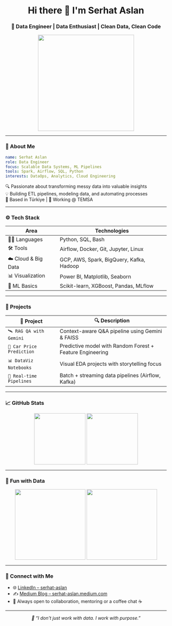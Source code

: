 
<h1 align="center">Hi there 👋 I'm Serhat Aslan</h1>
<h3 align="center">🚀 Data Engineer | Data Enthusiast | Clean Data, Clean Code</h3>

<p align="center">
  <img src="https://media.giphy.com/media/1kJ2ZyYFxUA7qOKjI8/giphy.gif" width="300"/>
</p>

---

### 🧠 About Me

```yaml
name: Serhat Aslan
role: Data Engineer
focus: Scalable Data Systems, ML Pipelines
tools: Spark, Airflow, SQL, Python
interests: DataOps, Analytics, Cloud Engineering
```

🔍 Passionate about transforming messy data into valuable insights  
💡 Building ETL pipelines, modeling data, and automating processes  
📍 Based in Türkiye | 💼 Working @ TEMSA  

---

### ⚙️ Tech Stack

| Area              | Technologies                                                      |
|-------------------|-------------------------------------------------------------------|
| 👨‍💻 Languages      | Python, SQL, Bash                                                 |
| 🛠️ Tools           | Airflow, Docker, Git, Jupyter, Linux                             |
| ☁️ Cloud & Big Data| GCP, AWS, Spark, BigQuery, Kafka, Hadoop                         |
| 📊 Visualization   | Power BI, Matplotlib, Seaborn                                    |
| 🧠 ML Basics       | Scikit-learn, XGBoost, Pandas, MLflow                            |

---

### 💼 Projects

| 🚀 Project | 🔍 Description |
|-----------|----------------|
| `🛰️ RAG QA with Gemini` | Context-aware Q&A pipeline using Gemini & FAISS |
| `🚗 Car Price Prediction` | Predictive model with Random Forest + Feature Engineering |
| `📊 DataViz Notebooks` | Visual EDA projects with storytelling focus |
| `🔄 Real-time Pipelines` | Batch + streaming data pipelines (Airflow, Kafka) |

---

### 📈 GitHub Stats

<p align="center">
  <img src="https://github-readme-stats.vercel.app/api?username=wizard17-star&show_icons=true&theme=tokyonight" height="160"/>
  <img src="https://github-readme-stats.vercel.app/api/top-langs/?username=wizard17-star&layout=compact&theme=tokyonight" height="160"/>
</p>

---

### 🧩 Fun with Data

<p align="center">
  <img src="https://media.giphy.com/media/v1.Y2lkPTc5MGI3NjExZDVtZnh6eGVvZzdhN2RkMW02c3FwZnZnMXA4enF6NWFvZG5idHJzeCZlcD12MV9naWZzX3NlYXJjaCZjdD1n/du3J3cXyzhj75IOgvA/giphy.gif" width="220"/>
  <img src="https://media.giphy.com/media/xT9IgzoKnwFNmISR8I/giphy.gif" width="220"/>
</p>

---

### 🔗 Connect with Me

- 🌐 [LinkedIn – serhat-aslan](https://www.linkedin.com/in/serhat-aslan/)
- ✍️ [Medium Blog – serhat-aslan.medium.com](https://serhat-aslan.medium.com/)
- 💬 Always open to collaboration, mentoring or a coffee chat ☕

---

<p align="center">
  <em>🚀 “I don't just work with data. I work with purpose.”</em>
</p>

